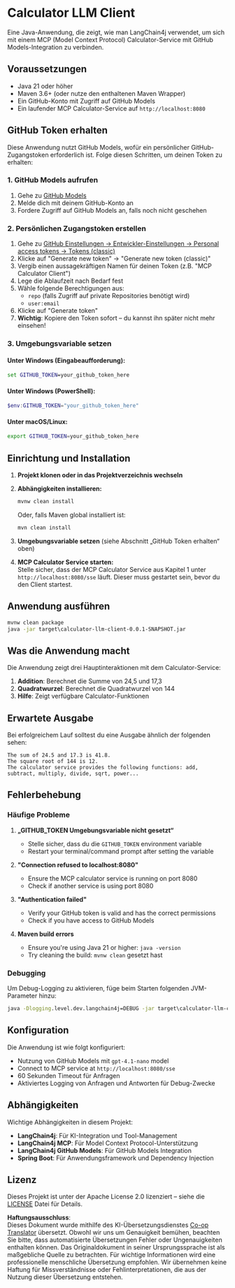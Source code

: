 <!--
CO_OP_TRANSLATOR_METADATA:
{
  "original_hash": "ac2459c0d5cc823922e3d9240a95028c",
  "translation_date": "2025-06-11T13:19:03+00:00",
  "source_file": "03-GettingStarted/03-llm-client/solution/java/README.md",
  "language_code": "de"
}
-->
# Calculator LLM Client

Eine Java-Anwendung, die zeigt, wie man LangChain4j verwendet, um sich mit einem MCP (Model Context Protocol) Calculator-Service mit GitHub Models-Integration zu verbinden.

## Voraussetzungen

- Java 21 oder höher  
- Maven 3.6+ (oder nutze den enthaltenen Maven Wrapper)  
- Ein GitHub-Konto mit Zugriff auf GitHub Models  
- Ein laufender MCP Calculator-Service auf `http://localhost:8080`  

## GitHub Token erhalten

Diese Anwendung nutzt GitHub Models, wofür ein persönlicher GitHub-Zugangstoken erforderlich ist. Folge diesen Schritten, um deinen Token zu erhalten:

### 1. GitHub Models aufrufen  
1. Gehe zu [GitHub Models](https://github.com/marketplace/models)  
2. Melde dich mit deinem GitHub-Konto an  
3. Fordere Zugriff auf GitHub Models an, falls noch nicht geschehen  

### 2. Persönlichen Zugangstoken erstellen  
1. Gehe zu [GitHub Einstellungen → Entwickler-Einstellungen → Personal access tokens → Tokens (classic)](https://github.com/settings/tokens)  
2. Klicke auf "Generate new token" → "Generate new token (classic)"  
3. Vergib einen aussagekräftigen Namen für deinen Token (z.B. "MCP Calculator Client")  
4. Lege die Ablaufzeit nach Bedarf fest  
5. Wähle folgende Berechtigungen aus:  
   - `repo` (falls Zugriff auf private Repositories benötigt wird)  
   - `user:email`  
6. Klicke auf "Generate token"  
7. **Wichtig**: Kopiere den Token sofort – du kannst ihn später nicht mehr einsehen!  

### 3. Umgebungsvariable setzen

#### Unter Windows (Eingabeaufforderung):  
```cmd
set GITHUB_TOKEN=your_github_token_here
```

#### Unter Windows (PowerShell):  
```powershell
$env:GITHUB_TOKEN="your_github_token_here"
```

#### Unter macOS/Linux:  
```bash
export GITHUB_TOKEN=your_github_token_here
```

## Einrichtung und Installation

1. **Projekt klonen oder in das Projektverzeichnis wechseln**

2. **Abhängigkeiten installieren:**  
   ```cmd
   mvnw clean install
   ```  
   Oder, falls Maven global installiert ist:  
   ```cmd
   mvn clean install
   ```

3. **Umgebungsvariable setzen** (siehe Abschnitt „GitHub Token erhalten“ oben)

4. **MCP Calculator Service starten:**  
   Stelle sicher, dass der MCP Calculator Service aus Kapitel 1 unter `http://localhost:8080/sse` läuft. Dieser muss gestartet sein, bevor du den Client startest.

## Anwendung ausführen

```cmd
mvnw clean package
java -jar target\calculator-llm-client-0.0.1-SNAPSHOT.jar
```

## Was die Anwendung macht

Die Anwendung zeigt drei Hauptinteraktionen mit dem Calculator-Service:

1. **Addition**: Berechnet die Summe von 24,5 und 17,3  
2. **Quadratwurzel**: Berechnet die Quadratwurzel von 144  
3. **Hilfe**: Zeigt verfügbare Calculator-Funktionen  

## Erwartete Ausgabe

Bei erfolgreichem Lauf solltest du eine Ausgabe ähnlich der folgenden sehen:

```
The sum of 24.5 and 17.3 is 41.8.
The square root of 144 is 12.
The calculator service provides the following functions: add, subtract, multiply, divide, sqrt, power...
```

## Fehlerbehebung

### Häufige Probleme

1. **„GITHUB_TOKEN Umgebungsvariable nicht gesetzt“**  
   - Stelle sicher, dass du die `GITHUB_TOKEN` environment variable
   - Restart your terminal/command prompt after setting the variable

2. **"Connection refused to localhost:8080"**
   - Ensure the MCP calculator service is running on port 8080
   - Check if another service is using port 8080

3. **"Authentication failed"**
   - Verify your GitHub token is valid and has the correct permissions
   - Check if you have access to GitHub Models

4. **Maven build errors**
   - Ensure you're using Java 21 or higher: `java -version`
   - Try cleaning the build: `mvnw clean` gesetzt hast  

### Debugging

Um Debug-Logging zu aktivieren, füge beim Starten folgenden JVM-Parameter hinzu:  
```cmd
java -Dlogging.level.dev.langchain4j=DEBUG -jar target\calculator-llm-client-0.0.1-SNAPSHOT.jar
```

## Konfiguration

Die Anwendung ist wie folgt konfiguriert:  
- Nutzung von GitHub Models mit `gpt-4.1-nano` model
- Connect to MCP service at `http://localhost:8080/sse`  
- 60 Sekunden Timeout für Anfragen  
- Aktiviertes Logging von Anfragen und Antworten für Debug-Zwecke  

## Abhängigkeiten

Wichtige Abhängigkeiten in diesem Projekt:  
- **LangChain4j**: Für KI-Integration und Tool-Management  
- **LangChain4j MCP**: Für Model Context Protocol-Unterstützung  
- **LangChain4j GitHub Models**: Für GitHub Models Integration  
- **Spring Boot**: Für Anwendungsframework und Dependency Injection  

## Lizenz

Dieses Projekt ist unter der Apache License 2.0 lizenziert – siehe die [LICENSE](../../../../../../03-GettingStarted/03-llm-client/solution/java/LICENSE) Datei für Details.

**Haftungsausschluss**:  
Dieses Dokument wurde mithilfe des KI-Übersetzungsdienstes [Co-op Translator](https://github.com/Azure/co-op-translator) übersetzt. Obwohl wir uns um Genauigkeit bemühen, beachten Sie bitte, dass automatisierte Übersetzungen Fehler oder Ungenauigkeiten enthalten können. Das Originaldokument in seiner Ursprungssprache ist als maßgebliche Quelle zu betrachten. Für wichtige Informationen wird eine professionelle menschliche Übersetzung empfohlen. Wir übernehmen keine Haftung für Missverständnisse oder Fehlinterpretationen, die aus der Nutzung dieser Übersetzung entstehen.